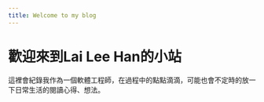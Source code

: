 ```yaml
---
title: Welcome to my blog
---
```


# 歡迎來到Lai Lee Han的小站
這裡會紀錄我作為一個軟體工程師，在過程中的點點滴滴，可能也會不定時的放一下日常生活的閱讀心得、想法。
